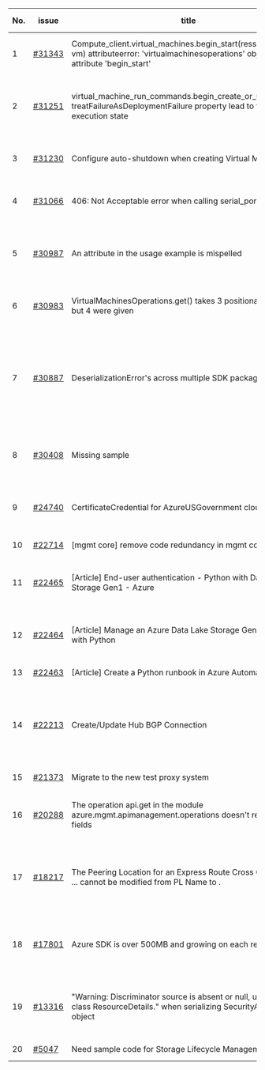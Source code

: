 | No. | issue | title | labels | assignees | bot advice | created date |
| ------ | ------ | ------ | ------ | ------ | ------ | :-----: |
|1|[#31343](https://github.com/Azure/azure-sdk-for-python/issues/31343)|Compute_client.virtual_machines.begin_start(ressource_group, vm) attributeerror: 'virtualmachinesoperations' object has no attribute 'begin_start'|question, Mgmt, customer-reported, needs-team-attention|msyyc|new comment|2023-07-27|
|2|[#31251](https://github.com/Azure/azure-sdk-for-python/issues/31251)|virtual_machine_run_commands.begin_create_or_update with treatFailureAsDeploymentFailure property lead to failed execution state|question, Compute - VM, Mgmt, customer-reported, needs-team-attention|msyyc||2023-07-21|
|3|[#31230](https://github.com/Azure/azure-sdk-for-python/issues/31230)|Configure auto-shutdown when creating Virtual Machine|question, Mgmt, customer-reported, needs-team-attention|msyyc||2023-07-20|
|4|[#31066](https://github.com/Azure/azure-sdk-for-python/issues/31066)|406: Not Acceptable error when calling serial_ports.connect()|question, Mgmt, customer-reported, needs-team-attention|msyyc||2023-07-11|
|5|[#30987](https://github.com/Azure/azure-sdk-for-python/issues/30987)|An attribute in the usage example is mispelled|Docs, question, ARM, Mgmt, customer-reported, needs-team-attention, Resources|swathipil, msyyc|no reply > 7|2023-07-03|
|6|[#30983](https://github.com/Azure/azure-sdk-for-python/issues/30983)|VirtualMachinesOperations.get() takes 3 positional arguments but 4 were given|question, Mgmt, customer-reported, needs-team-attention|msyyc||2023-07-01|
|7|[#30887](https://github.com/Azure/azure-sdk-for-python/issues/30887)|DeserializationError's across multiple SDK packages|question, Automation, Network - CDN, Network, Mgmt, customer-reported, Data Bricks, no-recent-activity, needs-author-feedback|msyyc||2023-06-26|
|8|[#30408](https://github.com/Azure/azure-sdk-for-python/issues/30408)|Missing sample|Docs, ARM, Mgmt, customer-reported, needs-team-attention|msyyc|no reply > 7|2023-05-16|
|9|[#24740](https://github.com/Azure/azure-sdk-for-python/issues/24740)|CertificateCredential for AzureUSGovernment cloud|feature-request, Operations Management, Mgmt, needs-team-attention|BigCat20196, msyyc|new comment|2022-06-07|
|10|[#22714](https://github.com/Azure/azure-sdk-for-python/issues/22714)|[mgmt core] remove code redundancy in mgmt core polling|Mgmt, Azure.Mgmt.Core|msyyc|new issue|2022-01-21|
|11|[#22465](https://github.com/Azure/azure-sdk-for-python/issues/22465)|[Article] End-user authentication - Python with Data Lake Storage Gen1 - Azure|Storage, Docs, Client, Mgmt, Data Lake Storage Gen1, Resources|tasherif-msft, msyyc|no reply > 7|2022-01-12|
|12|[#22464](https://github.com/Azure/azure-sdk-for-python/issues/22464)|[Article] Manage an Azure Data Lake Storage Gen1 account with Python|Storage, Docs, Client, Mgmt, Data Lake Storage Gen1, Resources|tasherif-msft, msyyc|no reply > 7|2022-01-12|
|13|[#22463](https://github.com/Azure/azure-sdk-for-python/issues/22463)|[Article] Create a Python runbook in Azure Automation|Docs, Compute, Mgmt, Resources|msyyc|no reply > 7|2022-01-12|
|14|[#22213](https://github.com/Azure/azure-sdk-for-python/issues/22213)|Create/Update Hub BGP Connection|question, Network, Service Attention, Mgmt, customer-reported, needs-team-attention, Network - Virtual WAN|msyyc|new comment|2021-12-17|
|15|[#21373](https://github.com/Azure/azure-sdk-for-python/issues/21373)|Migrate to the new test proxy system|Mgmt, Epic, MQ|msyyc|no reply > 7|2021-10-22|
|16|[#20288](https://github.com/Azure/azure-sdk-for-python/issues/20288)|The operation api.get in the module azure.mgmt.apimanagement.operations doesn't return all the fields|bug, API Management, Mgmt, customer-reported|BigCat20196, msyyc|new comment|2021-08-16|
|17|[#18217](https://github.com/Azure/azure-sdk-for-python/issues/18217)|The Peering Location for an Express Route Cross Connection ... cannot be modified from PL Name to .|bug, Network - ExpressRoute, Service Attention, Mgmt, customer-reported, needs-team-attention|msyyc|new comment|2021-04-22|
|18|[#17801](https://github.com/Azure/azure-sdk-for-python/issues/17801)|Azure SDK is over 500MB and growing on each release.|question, Network, Service Attention, Mgmt, customer-reported, needs-team-attention|iscai-msft, lmazuel, msyyc|new comment|2021-04-05|
|19|[#13316](https://github.com/Azure/azure-sdk-for-python/issues/13316)|"Warning: Discriminator source is absent or null, use base class ResourceDetails." when serializing SecurityAssessment object|question, Security, Service Attention, Mgmt, customer-reported, needs-team-attention|msyyc|new comment|2020-08-25|
|20|[#5047](https://github.com/Azure/azure-sdk-for-python/issues/5047)|Need sample code for Storage Lifecycle Management|Docs, Mgmt|msyyc|new comment|2019-05-02|
